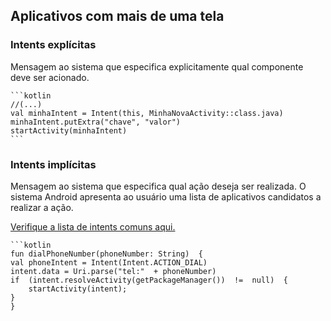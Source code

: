 ## Aplicativos com mais de uma tela

### Intents explícitas

Mensagem ao sistema que especifica explicitamente qual componente deve ser acionado.

	```kotlin
	//(...)
	val minhaIntent = Intent(this, MinhaNovaActivity::class.java)
	minhaIntent.putExtra("chave", "valor")
	startActivity(minhaIntent)
	```


### Intents implícitas

Mensagem ao sistema que especifica qual ação deseja ser realizada. O sistema Android apresenta ao usuário uma lista de aplicativos candidatos a realizar a ação.

[Verifique a lista de intents comuns aqui.](https://developer.android.com/guide/components/intents-common?hl=pt-BR)
	
	```kotlin
	fun dialPhoneNumber(phoneNumber: String)  {  
	val phoneIntent = Intent(Intent.ACTION_DIAL) 		
	intent.data = Uri.parse("tel:"  + phoneNumber)  
	if  (intent.resolveActivity(getPackageManager())  !=  null)  { 
		startActivity(intent);  
	}  
	}
<!--stackedit_data:
eyJoaXN0b3J5IjpbMTQ1MzAzMDc4OF19
-->
